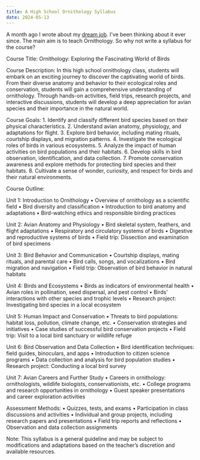 ```yaml
---
title: A High School Ornithology Syllabus
date: 2024-05-13
---
```


A month ago I wrote about my [dream job](2024-04-13-dream-job-brookstone-ornithology-teacher.md).
I've been thinking about it ever since.
The main aim is to teach Ornithology.
So why not write a syllabus for the course?

Course Title: Ornithology: Exploring the Fascinating World of Birds

Course Description:
In this high school ornithology class, students will embark on an exciting journey to discover the captivating world of birds. From their diverse anatomy and behavior to their ecological roles and conservation, students will gain a comprehensive understanding of ornithology. Through hands-on activities, field trips, research projects, and interactive discussions, students will develop a deep appreciation for avian species and their importance in the natural world.

Course Goals:
	1.	Identify and classify different bird species based on their physical characteristics.
	2.	Understand avian anatomy, physiology, and adaptations for flight.
	3.	Explore bird behavior, including mating rituals, courtship displays, and migration patterns.
	4.	Investigate the ecological roles of birds in various ecosystems.
	5.	Analyze the impact of human activities on bird populations and their habitats.
	6.	Develop skills in bird observation, identification, and data collection.
	7.	Promote conservation awareness and explore methods for protecting bird species and their habitats.
	8.	Cultivate a sense of wonder, curiosity, and respect for birds and their natural environments.

Course Outline:

Unit 1: Introduction to Ornithology
	•	Overview of ornithology as a scientific field
	•	Bird diversity and classification
	•	Introduction to bird anatomy and adaptations
	•	Bird-watching ethics and responsible birding practices

Unit 2: Avian Anatomy and Physiology
	•	Bird skeletal system, feathers, and flight adaptations
	•	Respiratory and circulatory systems of birds
	•	Digestive and reproductive systems of birds
	•	Field trip: Dissection and examination of bird specimens

Unit 3: Bird Behavior and Communication
	•	Courtship displays, mating rituals, and parental care
	•	Bird calls, songs, and vocalizations
	•	Bird migration and navigation
	•	Field trip: Observation of bird behavior in natural habitats

Unit 4: Birds and Ecosystems
	•	Birds as indicators of environmental health
	•	Avian roles in pollination, seed dispersal, and pest control
	•	Birds’ interactions with other species and trophic levels
	•	Research project: Investigating bird species in a local ecosystem

Unit 5: Human Impact and Conservation
	•	Threats to bird populations: habitat loss, pollution, climate change, etc.
	•	Conservation strategies and initiatives
	•	Case studies of successful bird conservation projects
	•	Field trip: Visit to a local bird sanctuary or wildlife refuge

Unit 6: Bird Observation and Data Collection
	•	Bird identification techniques: field guides, binoculars, and apps
	•	Introduction to citizen science programs
	•	Data collection and analysis for bird population studies
	•	Research project: Conducting a local bird survey

Unit 7: Avian Careers and Further Study
	•	Careers in ornithology: ornithologists, wildlife biologists, conservationists, etc.
	•	College programs and research opportunities in ornithology
	•	Guest speaker presentations and career exploration activities

Assessment Methods:
	•	Quizzes, tests, and exams
	•	Participation in class discussions and activities
	•	Individual and group projects, including research papers and presentations
	•	Field trip reports and reflections
	•	Observation and data collection assignments

Note: This syllabus is a general guideline and may be subject to modifications and adaptations based on the teacher’s discretion and available resources.
